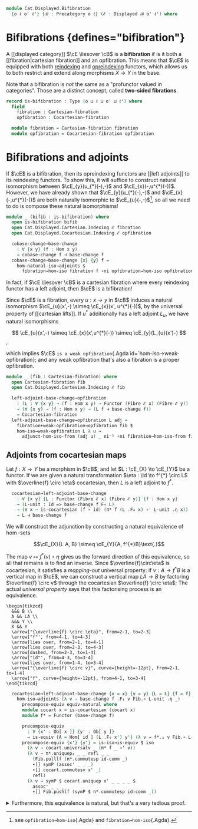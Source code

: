 <!--
```agda
open import Cat.Functor.Adjoint.Hom
open import Cat.Instances.Functor
open import Cat.Displayed.Fibre
open import Cat.Functor.Adjoint
open import Cat.Displayed.Base
open import Cat.Prelude

import Cat.Displayed.Cocartesian.Indexing
import Cat.Displayed.Cartesian.Indexing
import Cat.Displayed.Cocartesian.Weak
import Cat.Displayed.Fibre.Reasoning
import Cat.Displayed.Cartesian.Weak
import Cat.Displayed.Cocartesian
import Cat.Displayed.Cartesian
import Cat.Displayed.Reasoning
import Cat.Reasoning
```
-->

```agda
module Cat.Displayed.Bifibration
  {o ℓ o' ℓ'} {ℬ : Precategory o ℓ} (ℰ : Displayed ℬ o' ℓ') where
```

<!--
```agda
open Cat.Displayed.Cocartesian.Weak ℰ
open Cat.Displayed.Cartesian.Weak ℰ
open Cat.Displayed.Cocartesian ℰ
open Cat.Displayed.Cartesian ℰ
open Cat.Displayed.Reasoning ℰ

open Cat.Reasoning ℬ
open Functor
open _⊣_
open _=>_
private
  module Fib = Cat.Displayed.Fibre.Reasoning ℰ
```
-->


# Bifibrations {defines="bifibration"}

A [[displayed category]] $\cE \liesover \cB$ is a **bifibration** if is
it both a [[fibration|cartesian fibration]] and an opfibration. This
means that $\cE$ is equipped with both [reindexing] and [opreindexing]
functors, which allows us to both restrict and extend along morphisms $X
\to Y$ in the base.

Note that a bifibration is *not* the same as a "profunctor valued in
categories". Those are a distinct concept, called **two-sided
fibrations**.

[reindexing]: Cat.Displayed.Cartesian.Indexing.html
[opreindexing]: Cat.Displayed.Cocartesian.Indexing.html

<!--
[TODO: Reed M, 31/01/2023] Link to two-sided fibration
when that page is written.
-->

```agda
record is-bifibration : Type (o ⊔ ℓ ⊔ o' ⊔ ℓ') where
  field
    fibration : Cartesian-fibration
    opfibration : Cocartesian-fibration

  module fibration = Cartesian-fibration fibration
  module opfibration = Cocartesian-fibration opfibration
```

# Bifibrations and adjoints

If $\cE$ is a bifibration, then its opreindexing functors are [[left
adjoints]] to its reindexing functors.  To show this, it will suffice to
construct natural isomorphism between $\cE_{y}(u_{*}(-),-)$ and
$\cE_{x}(-,u^{*}(-))$. However, we have already shown that
$\cE_{y}(u_{*}(-),-)$ and $\cE_{x}(-,u^{*}(-))$ are both naturally
isomorphic to $\cE_{u}(-,-)$[^proof], so all we need to do is compose these
natural isomorphisms!

[^proof]: see `opfibration→hom-iso`{.Agda} and `fibration→hom-iso`{.Agda}.

```agda
module _ (bifib : is-bifibration) where
  open is-bifibration bifib
  open Cat.Displayed.Cartesian.Indexing ℰ fibration
  open Cat.Displayed.Cocartesian.Indexing ℰ opfibration

  cobase-change⊣base-change
    : ∀ {x y} (f : Hom x y)
    → cobase-change f ⊣ base-change f
  cobase-change⊣base-change {x} {y} f =
    hom-natural-iso→adjoints $
      fibration→hom-iso fibration f ∘ni opfibration→hom-iso opfibration f ni⁻¹
```

In fact, if $\cE \liesover \cB$ is a cartesian fibration where every
reindexing functor has a left adjoint, then $\cE$ is a bifibration!

Since $\cE$ is a fibration, every $u : x \to y$ in $\cB$ induces a
natural isomorphism $\cE_{u}(x',-) \simeq \cE_{x}(x', u^{*}(-))$, by the
universal property of [[cartesian lifts]]. If $u^{*}$ additionally has a
left adjoint $L_{u}$, we have natural isomorphisms

$$
\cE_{u}(x',-) \simeq \cE_{x}(x',u^{*}(-)) \simeq \cE_{y}(L_{u}(x')-)
$$,

which implies $\cE$ `is a weak opfibration`{.Agda
id=`hom-iso→weak-opfibration}; and any weak opfibration that's also a
fibration is a proper opfibration.

```agda
module _ (fib : Cartesian-fibration) where
  open Cartesian-fibration fib
  open Cat.Displayed.Cartesian.Indexing ℰ fib

  left-adjoint-base-change→opfibration
    : (L : ∀ {x y} → (f : Hom x y) → Functor (Fibre ℰ x) (Fibre ℰ y))
    → (∀ {x y} → (f : Hom x y) → (L f ⊣ base-change f))
    → Cocartesian-fibration
  left-adjoint-base-change→opfibration L adj =
    fibration+weak-opfibration→opfibration fib $
    hom-iso→weak-opfibration L λ u →
      adjunct-hom-iso-from (adj u) _ ni⁻¹ ∘ni fibration→hom-iso-from fib u
```

<!--
```agda
  left-adjoint-base-change→bifibration
    : (L : ∀ {x y} → (f : Hom x y) → Functor (Fibre ℰ x) (Fibre ℰ y))
    → (∀ {x y} → (f : Hom x y) → (L f ⊣ base-change f))
    → is-bifibration
  left-adjoint-base-change→bifibration L adj .is-bifibration.fibration =
    fib
  left-adjoint-base-change→bifibration L adj .is-bifibration.opfibration =
    left-adjoint-base-change→opfibration L adj
```
-->

## Adjoints from cocartesian maps

Let $f : X \to Y$ be a morphism in $\cB$, and let $L : \cE_{X} \to
\cE_{Y}$ be a functor. If we are given a natural transformation $\eta :
\Id \to f^{*} \circ L$ with $\overline{f} \circ \eta$ cocartesian,
then $L$ is a left adjoint to $f^{*}$.

```agda
  cocartesian→left-adjoint-base-change
    : ∀ {x y} {L : Functor (Fibre ℰ x) (Fibre ℰ y)} {f : Hom x y}
    → (L-unit : Id => base-change f F∘ L)
    → (∀ x → is-cocartesian (f ∘ id) (π* f (L .F₀ x) ∘' L-unit .η x))
    → L ⊣ base-change f
```

We will construct the adjunction by constructing a natural equivalence
of $\hom$-sets

$$\cE_{X}{L A, B} \simeq \cE_{Y}{A, f^{*}B}\text{.}$$

The map $v \mapsto f^{*}(v) \circ \eta$ gives us the forward direction
of this equivalence, so all that remains is to find an inverse. Since
$\overline{f}\circ\eta$ is cocartesian, it satisfies a _mapping-out_
universal property: if $v : A \to f^{*} B$ is a vertical map in $\cE$,
we can construct a vertical map $LA \to B$ by factoring $\overline{f}
\circ v$ through the cocartesian $\overline{f} \circ \eta$; The actual
_universal property_ says that this factorising process is an
equivalence.

~~~{.quiver}
\begin{tikzcd}
  &&& B \\
  A && LA \\
  &&& Y \\
  X && Y
  \arrow["{\overline{f} \circ \eta}", from=2-1, to=2-3]
  \arrow["f"', from=4-1, to=4-3]
  \arrow[lies over, from=2-1, to=4-1]
  \arrow[lies over, from=2-3, to=4-3]
  \arrow[dashed, from=2-3, to=1-4]
  \arrow["id"', from=4-3, to=3-4]
  \arrow[lies over, from=1-4, to=3-4]
  \arrow["{\overline{f} \circ v}", curve={height=-12pt}, from=2-1, to=1-4]
  \arrow["f", curve={height=-12pt}, from=4-1, to=3-4]
\end{tikzcd}
~~~

```agda
  cocartesian→left-adjoint-base-change {x = x} {y = y} {L = L} {f = f} L-unit cocart =
    hom-iso→adjoints (λ v → base-change f .F₁ v Fib.∘ L-unit .η _)
      precompose-equiv equiv-natural where
      module cocart x = is-cocartesian (cocart x)
      module f* = Functor (base-change f)

      precompose-equiv
        : ∀ {x' : Ob[ x ]} {y' : Ob[ y ]}
        → is-equiv {A = Hom[ id ] (L .F₀ x') y'} (λ v → f*.₁ v Fib.∘ L-unit .η x')
      precompose-equiv {x'} {y'} = is-iso→is-equiv $ iso
        (λ v → cocart.universalv _ (π* f _ ∘' v))
        (λ v → π*.uniquep₂ _ _ refl _ _
          (Fib.pulllf (π*.commutesp id-comm _)
          ∙[] symP (assoc' _ _ _)
          ∙[] cocart.commutesv x' _)
          refl)
        (λ v → symP $ cocart.uniquep x' _ _ _ _ $
          assoc' _ _ _
          ∙[] Fib.pushlf (symP $ π*.commutesp id-comm _))
```

<details>
<summary>Furthermore, this equivalence is natural, but that's a very tedious proof.
</summary>

```agda
      equiv-natural
        : hom-iso-natural {L = L} {R = base-change f} (λ v → f*.₁ v Fib.∘ L-unit .η _)
      equiv-natural g h k =
        π*.uniquep₂ _ _ _ _ _
          (Fib.pulllf (π*.commutesp id-comm _)
           ∙[] pushl[] _ (pushl[] _ (to-pathp[]⁻ (smashr _ _))))
          (Fib.pulllf (π*.commutesp id-comm _)
           ∙[] extendr[] _ (Fib.pulllf (Fib.pulllf (π*.commutesp id-comm _)))
           ∙[] extendr[] _ (pullr[] _ (to-pathp[] (L-unit .is-natural _ _ h)))
           ∙[] pullr[] _ (Fib.pulllf (extendr[] _ (π*.commutesp id-comm _))))
```
</details>
